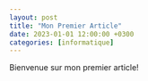 ```yaml
---
layout: post
title: "Mon Premier Article"
date: 2023-01-01 12:00:00 +0300
categories: [informatique]
---
```


Bienvenue sur mon premier article!
